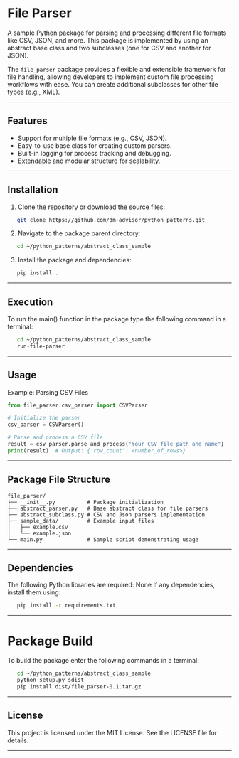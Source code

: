 # File Parser

A sample Python package for parsing and processing different file formats like CSV, JSON, and more.
This package is implemented by using an abstract base class and two subclasses (one for CSV and another for JSON).

The `file_parser` package provides a flexible and extensible framework for file handling, allowing developers to implement custom file processing workflows with ease. You can create additional subclasses for other file types (e.g., XML).

---

## Features

- Support for multiple file formats (e.g., CSV, JSON).
- Easy-to-use base class for creating custom parsers.
- Built-in logging for process tracking and debugging.
- Extendable and modular structure for scalability.

---

## Installation

1. Clone the repository or download the source files:
```bash
   git clone https://github.com/dm-advisor/python_patterns.git
```
2. Navigate to the package parent directory: 
```bash
   cd ~/python_patterns/abstract_class_sample
```
3. Install the package and dependencies:
```bash
   pip install .
```

---

## Execution

To run the main() function in the package type the following command in a terminal:
```bash
   cd ~/python_patterns/abstract_class_sample
   run-file-parser
```

---

## Usage
Example: Parsing CSV Files
```python
from file_parser.csv_parser import CSVParser

# Initialize the parser
csv_parser = CSVParser()

# Parse and process a CSV file
result = csv_parser.parse_and_process("Your CSV file path and name")
print(result)  # Output: {'row_count': <number_of_rows>}
```
---

## Package File Structure 
```
file_parser/
├── __init__.py          # Package initialization
├── abstract_parser.py   # Base abstract class for file parsers
├── abstract_subclass.py # CSV and Json parsers implementation
├── sample_data/         # Example input files
│   ├── example.csv
│   └── example.json
└── main.py              # Sample script demonstrating usage
```

---

## Dependencies
The following Python libraries are required:
None
If any dependencies, install them using:
```bash
   pip install -r requirements.txt
```

---

# Package Build
To build the package enter the following commands in a terminal:
```bash
   cd ~/python_patterns/abstract_class_sample
   python setup.py sdist
   pip install dist/file_parser-0.1.tar.gz
```

---

## License
This project is licensed under the MIT License. See the LICENSE file for details.

---